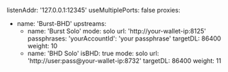 listenAddr: '127.0.0.1:12345'
useMultiplePorts: false
proxies:
  - name: 'Burst-BHD'
    upstreams:
      - name: 'Burst Solo'
        mode: solo
        url: 'http://your-wallet-ip:8125'
        passphrases:
          'yourAccountId': 'your passphrase'
        targetDL: 86400
        weight: 10
      - name: 'BHD Solo'
        isBHD: true
        mode: solo
        url: 'http://user:pass@your-wallet-ip:8732'
        targetDL: 86400
        weight: 11